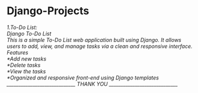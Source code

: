# Django-Projects
<i>
1.To-Do List:<br>
Django To-Do List<br>
This is a simple To-Do List web application built using Django. It allows users to add, view, and manage tasks via a clean and responsive interface.<br>
 Features<br>
*Add new tasks<br>
*Delete tasks<br>
*View the tasks <br>
*Organized and responsive front-end using Django templates<br>
_____________________________ THANK YOU _____________________________
